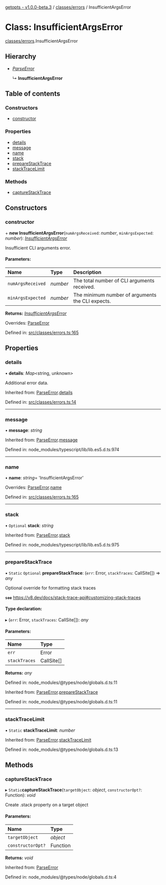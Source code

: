 [getopts - v1.0.0-beta.3](../README.md) / [classes/errors](../modules/classes_errors.md) / InsufficientArgsError

# Class: InsufficientArgsError

[classes/errors](../modules/classes_errors.md).InsufficientArgsError

## Hierarchy

- [_ParseError_](classes_errors.parseerror.md)

  ↳ **InsufficientArgsError**

## Table of contents

### Constructors

- [constructor](classes_errors.insufficientargserror.md#constructor)

### Properties

- [details](classes_errors.insufficientargserror.md#details)
- [message](classes_errors.insufficientargserror.md#message)
- [name](classes_errors.insufficientargserror.md#name)
- [stack](classes_errors.insufficientargserror.md#stack)
- [prepareStackTrace](classes_errors.insufficientargserror.md#preparestacktrace)
- [stackTraceLimit](classes_errors.insufficientargserror.md#stacktracelimit)

### Methods

- [captureStackTrace](classes_errors.insufficientargserror.md#capturestacktrace)

## Constructors

### constructor

\+ **new InsufficientArgsError**(`numArgsReceived`: _number_, `minArgsExpected`: _number_): [_InsufficientArgsError_](classes_errors.insufficientargserror.md)

Insufficient CLI arguments error.

#### Parameters:

| Name              | Type     | Description                                      |
| :---------------- | :------- | :----------------------------------------------- |
| `numArgsReceived` | _number_ | The total number of CLI arguments received.      |
| `minArgsExpected` | _number_ | The minimum number of arguments the CLI expects. |

**Returns:** [_InsufficientArgsError_](classes_errors.insufficientargserror.md)

Overrides: [ParseError](classes_errors.parseerror.md)

Defined in: [src/classes/errors.ts:165](https://github.com/prasadrajandran/node-getopts/blob/11bb392/src/classes/errors.ts#L165)

## Properties

### details

• **details**: _Map_<string, unknown\>

Additional error data.

Inherited from: [ParseError](classes_errors.parseerror.md).[details](classes_errors.parseerror.md#details)

Defined in: [src/classes/errors.ts:14](https://github.com/prasadrajandran/node-getopts/blob/11bb392/src/classes/errors.ts#L14)

---

### message

• **message**: _string_

Inherited from: [ParseError](classes_errors.parseerror.md).[message](classes_errors.parseerror.md#message)

Defined in: node_modules/typescript/lib/lib.es5.d.ts:974

---

### name

• **name**: _string_= 'InsufficientArgsError'

Overrides: [ParseError](classes_errors.parseerror.md).[name](classes_errors.parseerror.md#name)

Defined in: [src/classes/errors.ts:165](https://github.com/prasadrajandran/node-getopts/blob/11bb392/src/classes/errors.ts#L165)

---

### stack

• `Optional` **stack**: _string_

Inherited from: [ParseError](classes_errors.parseerror.md).[stack](classes_errors.parseerror.md#stack)

Defined in: node_modules/typescript/lib/lib.es5.d.ts:975

---

### prepareStackTrace

▪ `Static` `Optional` **prepareStackTrace**: (`err`: Error, `stackTraces`: CallSite[]) => _any_

Optional override for formatting stack traces

**`see`** https://v8.dev/docs/stack-trace-api#customizing-stack-traces

#### Type declaration:

▸ (`err`: Error, `stackTraces`: CallSite[]): _any_

#### Parameters:

| Name          | Type       |
| :------------ | :--------- |
| `err`         | Error      |
| `stackTraces` | CallSite[] |

**Returns:** _any_

Defined in: node_modules/@types/node/globals.d.ts:11

Inherited from: [ParseError](classes_errors.parseerror.md).[prepareStackTrace](classes_errors.parseerror.md#preparestacktrace)

Defined in: node_modules/@types/node/globals.d.ts:11

---

### stackTraceLimit

▪ `Static` **stackTraceLimit**: _number_

Inherited from: [ParseError](classes_errors.parseerror.md).[stackTraceLimit](classes_errors.parseerror.md#stacktracelimit)

Defined in: node_modules/@types/node/globals.d.ts:13

## Methods

### captureStackTrace

▸ `Static`**captureStackTrace**(`targetObject`: _object_, `constructorOpt?`: Function): _void_

Create .stack property on a target object

#### Parameters:

| Name              | Type     |
| :---------------- | :------- |
| `targetObject`    | _object_ |
| `constructorOpt?` | Function |

**Returns:** _void_

Inherited from: [ParseError](classes_errors.parseerror.md)

Defined in: node_modules/@types/node/globals.d.ts:4
